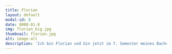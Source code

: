 ```yaml
---
title: Florian
layout: default
modal-id: 8
date: 0000-01-8
img: florian_big.jpg
thumbnail: florian.jpg
alt: image-alt
description: 'Ich bin Florian und bin jetzt im 7. Semester meines Bachelorstudiums, Management & Technology (TUM-BWL), an der TU München. Ich bin seit der Pilotphase mit Freudenberg dabei und war dann ein Jahr im Ausland. Gerade über einen längeren Zeitraum betrachtet macht es Spaß, zu sehen, wie das Projekt wächst und sich entwickelt. Die Arbeit mit Bienen erfordert nicht nur Zeit, sondern bringt auch Verantwortung mit sich. Ich bin begeistert, dass viele Geflüchtete bereit sind, diese Verantwortung zu übernehmen und gleichzeitig offen sind für einen Austausch mit Studenten, um Deutsch zu lernen. Ich bin gespannt auf die kommende Zeit bei Townbee!'
---
```

